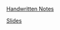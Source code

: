 [Handwritten Notes](https://www.youtube.com/redirect?event=video_description&redir_token=QUFFLUhqbXRXeHJDNW1xbjc1dG5WMTAwM2tieDdfQ3hIZ3xBQ3Jtc0tsb2RVQno5SE03Q0ozUks2TFpiS2FXSjc5MnMzQk1HTk5JbEt0NHE3UWl6Wjc4d3pRMXVsaTdzR2pDLV9MR2RnbjFjeUJmSnZ0eDR1ei1nY3FUU3h5VmxEWTZlSmhkak9WNHVneFNYQjB6Q0tLenFPdw&q=https%3A%2F%2Fdrive.google.com%2Ffile%2Fd%2F1Mf2JpjY2z6s1Nl18ue1PDxdGoie50ywb%2Fview%3Fusp%3Dsharing&v=WQoB2z67hvY)

[Slides](https://www.youtube.com/redirect?event=video_description&redir_token=QUFFLUhqbjNUTWVUNWZyU1VkZkJ4REt5bDRBZlZDc2tnZ3xBQ3Jtc0ttTnVVb3E2WEM0cmFOQ0hUNkZZdnRPYTZ2cHhOQ2JuS1ZZMXhlSDlXVWZ2QXgxSnRmZGdJcXhFNXZINFBXbzUtcldQRmRJYktBb3oxZ1ozcldjWG5jZi1ZWnplazE0VTkxVjItbEFmVk5OZkFTMy1Ucw&q=https%3A%2F%2Fdrive.google.com%2Ffile%2Fd%2F1rzNQVNKvXqHBBQliP7DKRU7nSiLehDVg%2Fview%3Fusp%3Dsharing&v=WQoB2z67hvY)